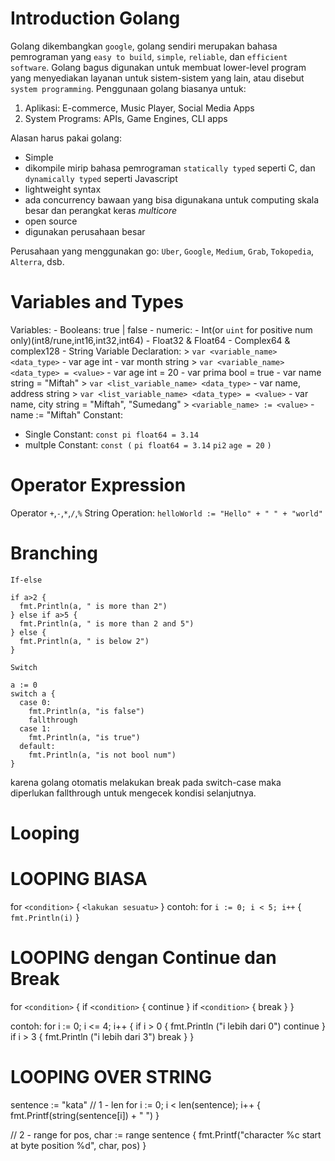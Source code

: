 # Introduction Golang
  Golang dikembangkan `google`, golang sendiri merupakan bahasa pemrograman yang `easy to build`, `simple`, `reliable`, dan `efficient software`.
  Golang bagus digunakan untuk membuat lower-level program yang menyediakan layanan untuk sistem-sistem yang lain, atau disebut `system programming`.
  Penggunaan golang biasanya untuk:
  1. Aplikasi: E-commerce, Music Player, Social Media Apps
  2. System Programs: APIs, Game Engines, CLI apps

  Alasan harus pakai golang:
  - Simple
  - dikompile mirip bahasa pemrograman `statically typed` seperti C, dan `dynamically typed` seperti Javascript
  - lightweight syntax
  - ada concurrency bawaan yang bisa digunakana untuk computing skala besar dan perangkat keras <i>multicore</i>
  - open source
  - digunakan perusahaan besar

  Perusahaan yang menggunakan go: `Uber`, `Google`, `Medium`, `Grab`, `Tokopedia`, `Alterra`, dsb.

# Variables and Types

  Variables:
    - Booleans: true | false
    - numeric:
      - Int(or `uint` for positive num only)(int8/rune,int16,int32,int64)
      - Float32 & Float64
      - Complex64 & complex128
    - String
  Variable Declaration:
    > `var <variable_name> <data_type>`
      - var age int
      - var month string
    > `var <variable_name> <data_type> = <value>`
      - var age int = 20
      - var prima bool = true
      - var name string = "Miftah"
    > `var <list_variable_name> <data_type>`
      - var name, address string
    > `var <list_variable_name> <data_type> = <value>`
      - var name, city string = "Miftah", "Sumedang"
    > `<variable_name> := <value>`
      - name := "Miftah"
  Constant:
  - Single Constant: `const pi float64 = 3.14`
  - multple Constant:
    `const (`
      `pi float64 = 3.14`
      `pi2`
      `age = 20`
    `)`

# Operator Expression
  Operator
  `+`,`-`,`*`,`/`,`%`
  String Operation:
  `helloWorld := "Hello" + " " + "world"`

# Branching

  `If-else`
  
    if a>2 {
      fmt.Println(a, " is more than 2")
    } else if a>5 {
      fmt.Println(a, " is more than 2 and 5")
    } else {
      fmt.Println(a, " is below 2")
    }

  `Switch`
    
    a := 0
    switch a {
      case 0:
        fmt.Println(a, "is false")
        fallthrough
      case 1:
        fmt.Println(a, "is true")
      default:
        fmt.Println(a, "is not bool num")
    }
  
  karena golang otomatis melakukan break pada switch-case maka diperlukan fallthrough untuk mengecek kondisi selanjutnya.
  
# Looping

  # LOOPING BIASA
  for `<condition>` {
    `<lakukan sesuatu>`
  }
  contoh:
  for `i := 0; i < 5; i++` {
    `fmt.Println(i)`
  }

  # LOOPING dengan Continue dan Break
  for `<condition>` {
    if `<condition>` {
      continue
    }
    if `<condition>` {
      break
    }
  }

  contoh:
  for i := 0; i <= 4; i++ {
    if i > 0 {
      fmt.Println ("i lebih dari 0")
      continue
    }
    if i > 3 {
      fmt.Println ("i lebih dari 3")
      break
    }
  }

  # LOOPING OVER STRING

  sentence := "kata"
  // 1 - len
  for i := 0; i < len(sentence); i++ {
    fmt.Printf(string(sentence[i]) + " ")
  }  
  
  // 2 - range
  for pos, char := range sentence {
    fmt.Printf("character %c start at byte position %d", char, pos)
  }
